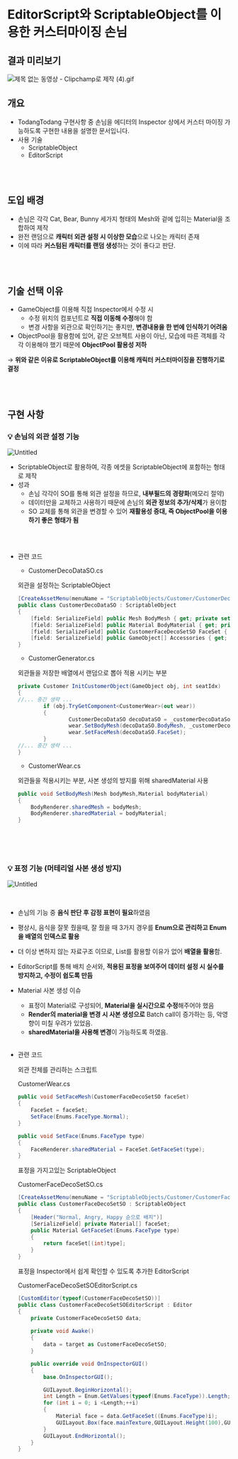 # EditorScript와 ScriptableObject를 이용한 커스터마이징 손님

## 결과 미리보기

![제목 없는 동영상 - Clipchamp로 제작 (4).gif](Image/result.gif)

## 개요

- TodangTodang 구현사항 중 손님을 에디터의 Inspector 상에서 커스터 마이징 가능하도록 구현한 내용을 설명한 문서입니다.
- 사용 기술
    - ScriptableObject
    - EditorScript

<br>
<br>

## 도입 배경

- 손님은 각각 Cat, Bear, Bunny 세가지 형태의 Mesh와 겉에 입히는 Material을 조합하여 제작
- 완전 랜덤으로 **캐릭터 외관 설정 시 이상한 모습**으로 나오는 캐릭터 존재
- 이에 따라 **커스텀된 캐릭터를 랜덤 생성**하는 것이 좋다고 판단.
  
<br>
<br>

## 기술 선택 이유

- GameObject를 이용해 직접 Inspector에서 수정 시
    - 수정 위치의 컴포넌트로 **직접 이동해 수정**해야 함
    - 변경 사항을 외관으로 확인하기는 좋지만, **변경내용을 한 번에 인식하기 어려움**
- ObjectPool을 활용함에 있어, 같은 오브젝트 사용이 아닌, 모습에 따른 객체를 각각 이용해야 했기 때문에  **ObjectPool 활용성 저하**

→ **위와 같은 이유로 ScriptableObject를 이용해 캐릭터 커스터마이징을 진행하기로 결정**

<br>
<br>

## 구현 사항

###  💡 손님의 외관 설정 기능
    
![Untitled](Image/Untitled.png)

- ScriptableObject로 활용하여, 각종 에셋을 ScriptableObject에 포함하는 형태로 제작
- 성과
    - 손님 각각이 SO를 통해 외관 설정을 하므로, **내부필드의 경량화**(메모리 절약)
    - 데이터만을 교체하고 사용하기 때문에 손님의 **외관 정보의 추가/삭제**가 용이함
    - SO 교체를 통해 외관을 변경할 수 있어 **재활용성 증대, 즉 ObjectPool을 이용하기 좋은 형태가 됨**

<br><br>

- 관련 코드
    - CustomerDecoDataSO.cs
    
    외관을 설정하는 ScriptableObject
    
    ```csharp
    [CreateAssetMenu(menuName = "ScriptableObjects/Customer/CustomerDecoData", fileName = "CustomerDecoData")]
    public class CustomerDecoDataSO : ScriptableObject
    {
        [field: SerializeField] public Mesh BodyMesh { get; private set; }
        [field: SerializeField] public Material BodyMaterial { get; private set; }
        [field: SerializeField] public CustomerFaceDecoSetSO FaceSet { get; private set; }
        [field: SerializeField] public GameObject[] Accessories { get; private set; }
    }
    ```
    
    - CustomerGenerator.cs
    
    외관들을 저장한 배열에서 랜덤으로 뽑아 적용 시키는 부분
    
    ```csharp
    private Customer InitCustomerObject(GameObject obj, int seatIdx)
    {
    //... 중간 생략 ...
            if (obj.TryGetComponent<CustomerWear>(out wear))
            {
                    CustomerDecoDataSO decoDataSO = _customerDecoDataSo[randomDecoIdx];
                    wear.SetBodyMesh(decoDataSO.BodyMesh, _customerDecoDataSo[randomDecoIdx].BodyMaterial);
                    wear.SetFaceMesh(decoDataSO.FaceSet);
            }
    //... 중간 생략 ...
    }
    ```
    
    - CustomerWear.cs
    
    외관들을 적용시키는 부분, 사본 생성의 방지를 위해 sharedMaterial 사용
    
    ```csharp
    public void SetBodyMesh(Mesh bodyMesh,Material bodyMaterial)
    {
        BodyRenderer.sharedMesh = bodyMesh;
        BodyRenderer.sharedMaterial = bodyMaterial;
    }
    ```
        
<br>
<br>
<br>
        

### 💡 표정 기능 (머테리얼 사본 생성 방지)
    
![Untitled](Image/Untitled%201.png)

<br>

- 손님의 기능 중 **음식 판단 후 감정 표현이 필요**하였음
- 평상시, 음식을 잘못 줬을때, 잘 줬을 때 3가지 경우를  **Enum으로 관리하고 Enum을 배열의 인덱스로 활용**
- 더 이상 변하지 않는 자료구조 이므로, List를 활용할 이유가 없어 **배열을 활용**함.
- EditorScript를 통해 배치 순서와, **적용된 표정을 보여주어 데이터 설정 시  실수를 방지하고, 수정이 쉽도록 만듬**
- Material 사본 생성 이슈
    - 표정이 Material로 구성되어, **Material을 실시간으로 수정**해주어야 했음
    - **Render의 material을 변경 시 사본 생성으로** Batch call이 증가하는 등, 악영향이 미칠 우려가 있었음.
    - **sharedMaterial을 사용해 변경**이 가능하도록 하였음.
<br><br>

- 관련 코드
    
    외관 전체를 관리하는 스크립트
    
    CustomerWear.cs
    
    ```csharp
    public void SetFaceMesh(CustomerFaceDecoSetSO faceSet)
    {
        FaceSet = faceSet;
        SetFace(Enums.FaceType.Normal);
    }
    
    public void SetFace(Enums.FaceType type)
    {
        FaceRenderer.sharedMaterial = FaceSet.GetFaceSet(type);
    }
    ```
    
    표정을 가지고있는 ScriptableObject
    
    CustomerFaceDecoSetSO.cs
    
    ```csharp
    [CreateAssetMenu(menuName = "ScriptableObjects/Customer/CustomerFaceSet", fileName = "CustomerFaceSet")]
    public class CustomerFaceDecoSetSO : ScriptableObject
    {
        [Header("Normal, Angry, Happy 순으로 배치")]
        [SerializeField] private Material[] faceSet;
        public Material GetFaceSet(Enums.FaceType type)
        {
            return faceSet[(int)type];
        }
    }
    ```
    
    표정을 Inspector에서 쉽게 확인할 수 있도록 추가한 EditorScript
    
    CustomerFaceDecoSetSOEditorScript.cs
    
    ```csharp
    [CustomEditor(typeof(CustomerFaceDecoSetSO))]
    public class CustomerFaceDecoSetSOEditorScript : Editor
    {
        private CustomerFaceDecoSetSO data;
        
        private void Awake()
        {
            data = target as CustomerFaceDecoSetSO;
        }
    
        public override void OnInspectorGUI()
        {
            base.OnInspectorGUI();
    
            GUILayout.BeginHorizontal();
            int Length = Enum.GetValues(typeof(Enums.FaceType)).Length;    
            for (int i = 0; i <Length;++i)
            {
                Material face = data.GetFaceSet((Enums.FaceType)i);
                GUILayout.Box(face.mainTexture,GUILayout.Height(100),GUILayout.Width(100));    
            }
            GUILayout.EndHorizontal();
        }
    }
    ```
    
